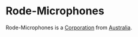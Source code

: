 # Rode-Microphones

Rode-Microphones is a [Corporation](240000000.md) from [Australia](140000088.md).
